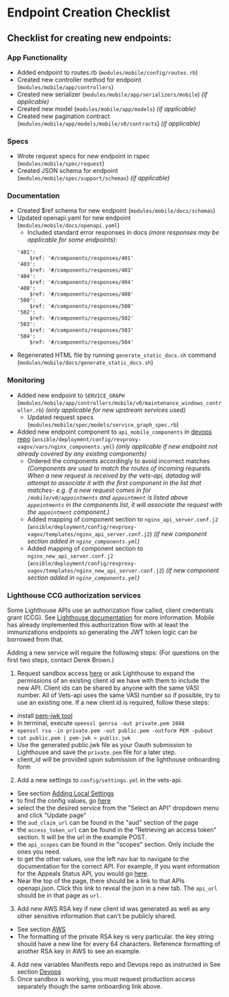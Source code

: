 # Endpoint Creation Checklist
## Checklist for creating new endpoints:
### App Functionality
* Added endpoint to routes.rb (`modules/mobile/config/routes.rb`)
* Created new controller method for endpoint (`modules/mobile/app/controllers`)
* Created new serializer (`modules/mobile/app/serializers/mobile`) _(if applicable)_
* Created new model (`modules/mobile/app/models`) _(if applicable)_
* Created new pagination contract (`modules/mobile/app/models/mobile/v0/contracts`) _(if applicable)_
### Specs
* Wrote request specs for new endpoint in rspec (`modules/mobile/spec/request`)
* Created JSON schema for endpoint (`modules/mobile/spec/support/schemas`) _(if applicable)_
### Documentation
* Created $ref schema for new endpoint (`modules/mobile/docs/schemas`)
* Updated openapi.yaml for new endpoint (`modules/mobile/docs/openapi.yaml`)
  * Included standard error responses in docs _(more responses may be applicable for some endpoints)_:
  ```
  '401':
      $ref: '#/components/responses/401'
  '403':
      $ref: '#/components/responses/403'
  '404':
      $ref: '#/components/responses/404'
  '408':
      $ref: '#/components/responses/408'
  '500':
      $ref: '#/components/responses/500'
  '502':
      $ref: '#/components/responses/502'
  '503':
      $ref: '#/components/responses/503'
  '504':
      $ref: '#/components/responses/504'
  ```
* Regenerated HTML file by running `generate_static_docs.sh` command (`modules/mobile/docs/generate_static_docs.sh`)
### Monitoring
* Added new endpoint to `SERVICE_GRAPH` (`modules/mobile/app/controllers/mobile/v0/maintenance_windows_controller.rb`) _(only applicable for new upstream services used)_
  * Updated request specs (`modules/mobile/spec/models/service_graph_spec.rb`)
* Added new endpoint component to `api_mobile_components` in [devops repo](https://github.com/department-of-veterans-affairs/devops) (`ansible/deployment/config/revproxy-vagov/vars/nginx_components.yml`) _(only applicable if new endpoint not already covered by any existing components)_
  * Ordered the components accordingly to avoid incorrect matches _(Components are used to match the routes of incoming requests. When a new request is received by the vets-api, datadog will attempt to associate it with the first component in the list that matches- e.g. if a new request comes in for `/mobile/v0/appointments` and `appointment` is listed above `appointments` in the components list, it will associate the request with the `appointment` component.)_
  * Added mapping of component section to `nginx_api_server.conf.j2` (`ansible/deployment/config/revproxy-vagov/templates/nginx_api_server.conf.j2`) _(if new component section added in `nginx_components.yml`)_
  * Added mapping of component section to `nginx_new_api_server.conf.j2` (`ansible/deployment/config/revproxy-vagov/templates/nginx_new_api_server.conf.j2`) _(if new component section added in `nginx_components.yml`)_
### Lighthouse CCG authorization services
Some Lighthouse APIs use an authorization flow called, client credentials grant (CCG). See [Lighthouse documentation](https://dev-developer.va.gov/explore/authorization/docs/client-credentials?api=va_letter_generator) for more information. Mobile has already implemented this authorization flow with at least the immunizations endpoints so generating the JWT token logic can be borrowed from that. 


Adding a new service will require the following steps:
(For questions on the first two steps, contact Derek Brown.)
  1. Request sandbox access [here](https://developer.va.gov/onboarding/request-sandbox-access) or ask Lighthouse to expand the permissions of an existing client id we have with them to include the new API. Client ids can be shared by anyone with the same VASI number. All of Vets-api uses the same VASI number so if possible, try to use an existing one. If a new client id is required, follow these steps:
  * install [pem-jwk tool](https://www.npmjs.com/package/pem-jwk)
  * In terminal, execute `openssl genrsa -out private.pem 2048`
  * `openssl rsa -in private.pem -out public.pem -outform PEM -pubout`
  * `cat public.pem | pem-jwk > public.jwk`
  * Use the generated public.jwk file as your Oauth submission to Lighthouse and save the `private.pem` file for a later step.
  * client_id will be provided upon submission of the lighthouse onboarding form
  2. Add a new settings to `config/settings.yml` in the vets-api.
  * See section [Adding Local Settings](./Devops.md)
  * to find the config values, go [here](https://dev-developer.va.gov/explore/authorization/docs/client-credentials)
  * select the the desired service from the "Select an API" dropdown menu and click "Update page"
  * the `aud_claim_url` can be found in the "aud" section of the page
  * the `access_token_url` can be found in the "Retrieving an access token" section. It will be the url in the example POST.
  * the `api_scopes` can be found in the "scopes" section. Only include the ones you need.
  * to get the other values, use the left nav bar to navigate to the documentation for the correct API. For example, if you want information for the Appeals Status API, you would go [here](https://dev-developer.va.gov/explore/appeals/docs/appeals?version=current).
  * Near the top of the page, there should be a link to that APIs openapi.json. Click this link to reveal the json in a new tab. The `api_url` should be in that page as `url`.
  3. Add new AWS RSA key if new client id was generated as well as any other sensitive information that can't be publicly shared.
  * See section [AWS](./Devops.md)
  * The formatting of the private RSA key is very particular. the key string should have a new line for every 64 characters. Reference formatting of another RSA key in AWS to see an example. 
  4. Add new variables Manifests repo and Devops repo as instructed in See section [Devops](./Devops.md)
  5. Once sandbox is working, you must request production access separately though the same onboarding link above.
